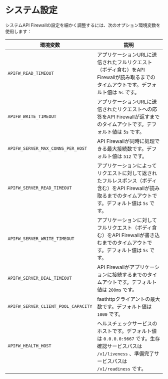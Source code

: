 # システム設定

システムAPI Firewallの設定を細かく調整するには、次のオプション環境変数を使用します：

| 環境変数 | 説明 |
| -------------------- | ----------- |
| `APIFW_READ_TIMEOUT`              | アプリケーションURLに送信されたフルリクエスト（ボディ含む）をAPI Firewallが読み取るまでのタイムアウトです。デフォルト値は `5s` です。                                                                                                                                                                                                                                                                                                                                                                                                                    |
| `APIFW_WRITE_TIMEOUT`             | アプリケーションURLに送信されたリクエストへの応答をAPI Firewallが返すまでのタイムアウトです。デフォルト値は `5s` です。                                                                                                                                                                                                                                                                                                                                                                                                                    |
| `APIFW_SERVER_MAX_CONNS_PER_HOST` | API Firewallが同時に処理できる最大接続数です。デフォルト値は `512` です。                                                                                                                                                                                                                                                                                                                                                                                                                                                                                         |
| `APIFW_SERVER_READ_TIMEOUT`       | アプリケーションによってリクエストに対して返されたフルレスポンス（ボディ含む）をAPI Firewallが読み取るまでのタイムアウトです。デフォルト値は `5s` です。                                                                                                                                                                                                                                                                                                                                                                                                                |
| `APIFW_SERVER_WRITE_TIMEOUT`      | アプリケーションに対してフルリクエスト（ボディ含む）をAPI Firewallが書き込むまでのタイムアウトです。デフォルト値は `5s` です。                                                                                                                                                                                                                                                                                                                                                                                                             |
| `APIFW_SERVER_DIAL_TIMEOUT`       | API Firewallがアプリケーションに接続するまでのタイムアウトです。デフォルト値は `200ms` です。                                                                                                                                                                                                                                                                                                                                                                                                                                                                       |
| `APIFW_SERVER_CLIENT_POOL_CAPACITY`       | fasthttpクライアントの最大数です。デフォルト値は `1000` です。                                                                                                                                                                                                                                                                                                                                                                                                                                                                                    |
| `APIFW_HEALTH_HOST`       | ヘルスチェックサービスのホストです。デフォルト値は `0.0.0.0:9667` です。生存確認サービスパスは `/v1/liveness` 、準備完了サービスパスは `/v1/readiness` です。                                                                                                                                                                                                                                                                                                                                                                                                                                              |